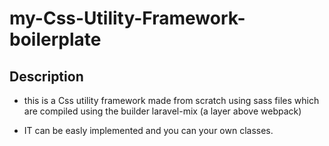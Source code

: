 # my-Css-Utility-Framework-boilerplate

## Description 
- this is a Css utility framework made from scratch using sass files which are compiled using the builder laravel-mix (a layer above webpack)

- IT can be easly implemented and you can your own classes. 
